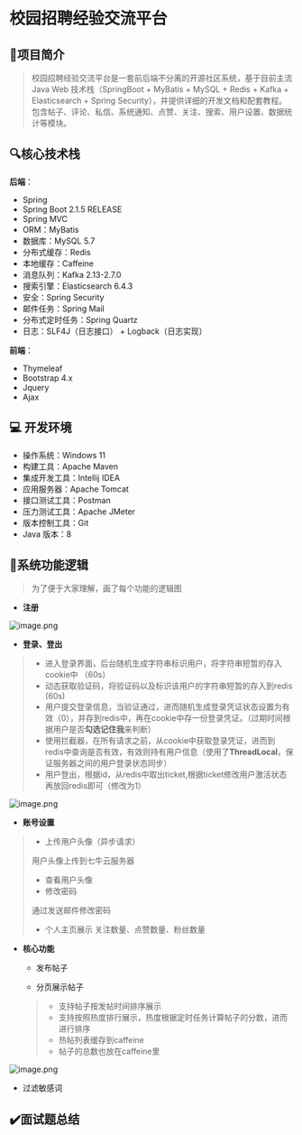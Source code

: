 # 校园招聘经验交流平台

📌**项目简介**
---
> 校园招聘经验交流平台是一套前后端不分离的开源社区系统，基于目前主流 Java Web 技术栈（SpringBoot + MyBatis + MySQL + Redis + Kafka + Elasticsearch + Spring Security），并提供详细的开发文档和配套教程。包含帖子、评论、私信、系统通知、点赞、关注、搜索、用户设置、数据统计等模块。


## 🔍核心技术栈

**后端**：

- Spring
- Spring Boot 2.1.5 RELEASE
- Spring MVC
- ORM：MyBatis
- 数据库：MySQL 5.7
- 分布式缓存：Redis
- 本地缓存：Caffeine
- 消息队列：Kafka 2.13-2.7.0
- 搜索引擎：Elasticsearch 6.4.3
- 安全：Spring Security
- 邮件任务：Spring Mail
- 分布式定时任务：Spring Quartz
- 日志：SLF4J（日志接口） + Logback（日志实现）

**前端**：

- Thymeleaf
- Bootstrap 4.x
- Jquery
- Ajax

## 💻 开发环境

- 操作系统：Windows 11
- 构建工具：Apache Maven
- 集成开发工具：Intellij IDEA
- 应用服务器：Apache Tomcat
- 接口测试工具：Postman
- 压力测试工具：Apache JMeter
- 版本控制工具：Git
- Java 版本：8

## 🧷系统功能逻辑
> 为了便于大家理解，画了每个功能的逻辑图
- **注册**

![image.png](https://s2.loli.net/2023/03/26/kJfFZoS2Tjpt8q7.png)

- **登录、登出**

> - 进入登录界面，后台随机生成字符串标识用户，将字符串短暂的存入cookie中 （60s）
> - 动态获取验证码，将验证码以及标识该用户的字符串短暂的存入到redis  (60s)
> - 用户提交登录信息，当验证通过，进而随机生成登录凭证状态设置为有效（0），并存到redis中，再在cookie中存一份登录凭证。（过期时间根据用户是否**勾选记住我**来判断）
> - 使用拦截器，在所有请求之前，从cookie中获取登录凭证，进而到redis中查询是否有效，有效则持有用户信息（使用了**ThreadLocal**，保证服务器之间的用户登录状态同步）
> - 用户登出，根据id，从redis中取出ticket,根据ticket修改用户激活状态再放回redis即可（修改为1）


![image.png](https://s2.loli.net/2023/03/26/IYsXPiJfb2ntDoR.png)
- **账号设置**


> - 上传用户头像（异步请求）
>
> 用户头像上传到七牛云服务器
>
> - 查看用户头像
> - 修改密码
>
> 通过发送邮件修改密码
>
> - 个人主页展示
> 关注数量、点赞数量、粉丝数量

- **核心功能**

  - 发布帖子



  - 分页展示帖子

  > - 支持帖子按发帖时间排序展示
  > - 支持按照热度排行展示，热度根据定时任务计算帖子的分数，进而进行排序
  > - 热帖列表缓存到caffeine
  > - 帖子的总数也放在caffeine里

![image.png](https://s2.loli.net/2023/03/26/mxX2SAJH6W8fPbU.png)

  - 过滤敏感词





## ✔️面试题总结

